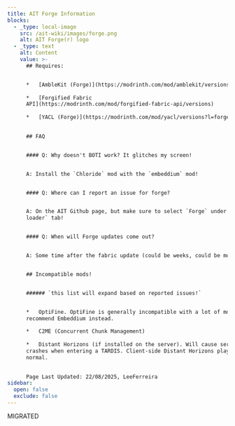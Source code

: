 ```yaml
---
title: AIT Forge Information
blocks:
  - _type: local-image
    src: /ait-wiki/images/forge.png
    alt: AIT Forge(r) logo
  - _type: text
    alt: Content
    value: >-
      ## Requires:


      *   [AmbleKit (Forge)](https://modrinth.com/mod/amblekit/versions?l=forge)
          
      *   [Forgified Fabric
      API](https://modrinth.com/mod/forgified-fabric-api/versions)
          
      *   [YACL (Forge)](https://modrinth.com/mod/yacl/versions?l=forge)
          

      ## FAQ


      #### Q: Why doesn't BOTI work? It glitches my screen!


      A: Install the `Chloride` mod with the `embeddium` mod!


      #### Q: Where can I report an issue for forge?


      A: On the AIT Github page, but make sure to select `Forge` under the `Mod
      loader` tab!


      #### Q: When will Forge updates come out?


      A: Some time after the fabric update (could be weeks, could be months).


      ## Incompatible mods!


      ###### `this list will expand based on reported issues!`


      *   OptiFine. OptiFine is generally incompatible with a lot of mods, so we
      recommend Embeddium instead.
          
      *   C2ME (Concurrent Chunk Management)
          
      *   Distant Horizons (if installed on the server). Will cause server
      crashes when entering a TARDIS. Client-side Distant Horizons play like
      normal.
          

      Page Last Updated: 22/08/2025, LeeFerreira
sidebar:
  open: false
  exclude: false
---
```

MIGRATED